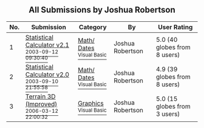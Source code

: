 ﻿<div align="center">

## All Submissions by Joshua Robertson

</div>

No.  | Submission | Category | By   | User Rating
---- | ---------- | -------- | ---- | -----------
1 | [Statistical Calculator v2\.1<br /><sup>2003-09-12 09:30:40</sup>](https://github.com/Planet-Source-Code/joshua-robertson-statistical-calculator-v2-1__1-48446) | [Math/ Dates<br /><sup>Visual Basic</sup>](../ByCategory/math-dates__1-37.md) | Joshua Robertson | 5.0 (40 globes from 8 users)
2 | [Statistical Calculator v2\.0<br /><sup>2003-09-10 21:55:58</sup>](https://github.com/Planet-Source-Code/joshua-robertson-statistical-calculator-v2-0__1-48411) | [Math/ Dates<br /><sup>Visual Basic</sup>](../ByCategory/math-dates__1-37.md) | Joshua Robertson | 4.9 (39 globes from 8 users)
3 | [Terrain 3D \(Improved\)<br /><sup>2006-03-12 22:00:32</sup>](https://github.com/Planet-Source-Code/joshua-robertson-terrain-3d-improved__1-64644) | [Graphics<br /><sup>Visual Basic</sup>](../ByCategory/graphics__1-46.md) | Joshua Robertson | 5.0 (15 globes from 3 users)

